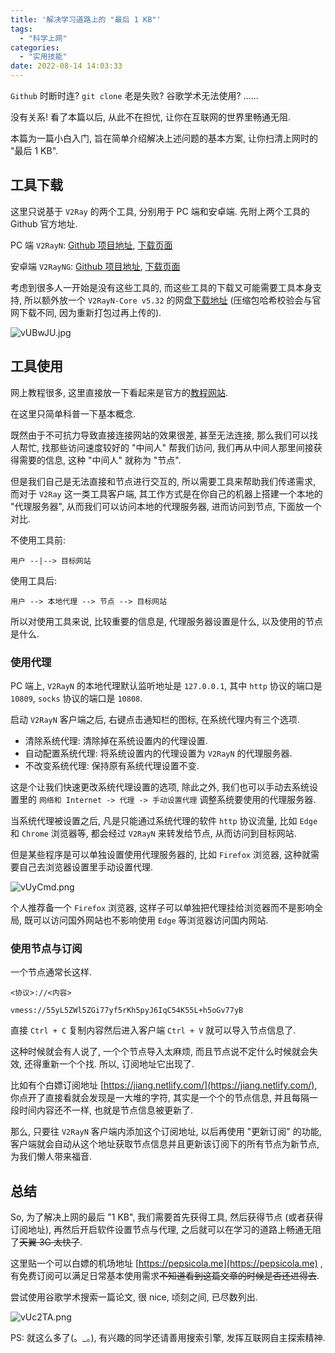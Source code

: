 ```yaml
---
title: '解决学习道路上的 "最后 1 KB"'
tags:
  - "科学上网"
categories:
  - "实用技能"
date: 2022-08-14 14:03:33
---
```


`Github` 时断时连? `git clone` 老是失败? 谷歌学术无法使用? ......

没有关系! 看了本篇以后, 从此不在担忧, 让你在互联网的世界里畅通无阻.

本篇为一篇小白入门, 旨在简单介绍解决上述问题的基本方案, 让你扫清上网时的 "最后 1 KB".

<!-- more -->

## 工具下载

这里只说基于 `V2Ray` 的两个工具, 分别用于 PC 端和安卓端. 先附上两个工具的 Github 官方地址.

PC 端 `V2RayN`: [Github 项目地址](https://github.com/2dust/v2rayN/), [下载页面](https://github.com/2dust/v2rayN/releases/)

安卓端 `V2RayNG`: [Github 项目地址](https://github.com/2dust/v2rayNG/), [下载页面](https://github.com/2dust/v2rayNG/releases/)

考虑到很多人一开始是没有这些工具的, 而这些工具的下载又可能需要工具本身支持, 所以额外放一个 `V2RayN-Core v5.32` 的网盘[下载地址](https://ww-rm.lanzout.com/iPm0S09j6vqh/) (压缩包哈希校验会与官网下载不同, 因为重新打包过再上传的).

![vUBwJU.jpg](https://s1.ax1x.com/2022/08/14/vUBwJU.jpg)

## 工具使用

网上教程很多, 这里直接放一下看起来是官方的[教程网站](https://v2rayn.org/).

在这里只简单科普一下基本概念.

既然由于不可抗力导致直接连接网站的效果很差, 甚至无法连接, 那么我们可以找人帮忙, 找那些访问速度较好的 "中间人" 帮我们访问, 我们再从中间人那里间接获得需要的信息, 这种 "中间人" 就称为 "节点".

但是我们自己是无法直接和节点进行交互的, 所以需要工具来帮助我们传递需求, 而对于 `V2Ray` 这一类工具客户端, 其工作方式是在你自己的机器上搭建一个本地的 "代理服务器", 从而我们可以访问本地的代理服务器, 进而访问到节点, 下面放一个对比.

不使用工具前:

`用户 --|--> 目标网站`

使用工具后:

`用户 --> 本地代理 --> 节点 --> 目标网站`

所以对使用工具来说, 比较重要的信息是, 代理服务器设置是什么, 以及使用的节点是什么.

### 使用代理

PC 端上, `V2RayN` 的本地代理默认监听地址是 `127.0.0.1`, 其中 `http` 协议的端口是 `10809`, `socks` 协议的端口是 `10808`.

启动 `V2RayN` 客户端之后, 右键点击通知栏的图标, 在系统代理内有三个选项.

- 清除系统代理: 清除掉在系统设置内的代理设置.
- 自动配置系统代理: 将系统设置内的代理设置为 `V2RayN` 的代理服务器.
- 不改变系统代理: 保持原有系统代理设置不变.

这是个让我们快速更改系统代理设置的选项, 除此之外, 我们也可以手动去系统设置里的 `网络和 Internet -> 代理 -> 手动设置代理` 调整系统要使用的代理服务器.

当系统代理被设置之后, 凡是只能通过系统代理的软件 `http` 协议流量, 比如 `Edge` 和 `Chrome` 浏览器等, 都会经过 `V2RayN` 来转发给节点, 从而访问到目标网站.

但是某些程序是可以单独设置使用代理服务器的, 比如 `Firefox` 浏览器, 这种就需要自己去浏览器设置里手动设置代理.

![vUyCmd.png](https://s1.ax1x.com/2022/08/14/vUyCmd.png)

个人推荐备一个 `Firefox` 浏览器, 这样子可以单独把代理挂给浏览器而不是影响全局, 既可以访问国外网站也不影响使用 `Edge` 等浏览器访问国内网站.

### 使用节点与订阅

一个节点通常长这样.

`<协议>://<内容>`

`vmess://55yL5ZWl5ZGi77yf5rKh5pyJ6IqC54K55L+h5oGv77yB`

直接 `Ctrl + C` 复制内容然后进入客户端 `Ctrl + V` 就可以导入节点信息了.

这种时候就会有人说了, 一个个节点导入太麻烦, 而且节点说不定什么时候就会失效, 还得重新一个个找. 所以, 订阅地址它出现了.

比如有个白嫖订阅地址 [https://jiang.netlify.com/](https://jiang.netlify.com/), 你点开了直接看就会发现是一大堆的字符, 其实是一个个的节点信息, 并且每隔一段时间内容还不一样, 也就是节点信息被更新了.

那么, 只要往 `V2RayN` 客户端内添加这个订阅地址, 以后再使用 "更新订阅" 的功能, 客户端就会自动从这个地址获取节点信息并且更新该订阅下的所有节点为新节点, 为我们懒人带来福音.

## 总结

So, 为了解决上网的最后 "1 KB", 我们需要首先获得工具, 然后获得节点 (或者获得订阅地址), 再然后开启软件设置节点与代理, 之后就可以在学习的道路上畅通无阻了~~天翼 3G 太快了~~.

这里贴一个可以白嫖的机场地址 [https://pepsicola.me](https://pepsicola.me) , 有免费订阅可以满足日常基本使用需求~~不知道看到这篇文章的时候是否还进得去~~.

尝试使用谷歌学术搜索一篇论文, 很 nice, 顷刻之间, 已尽数列出.

![vUc2TA.png](https://s1.ax1x.com/2022/08/14/vUc2TA.png)

PS: 就这么多了(。_。), 有兴趣的同学还请善用搜索引擎, 发挥互联网自主探索精神.

